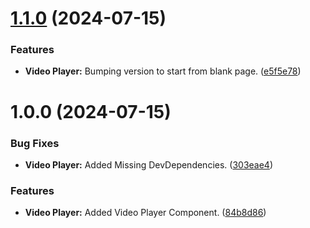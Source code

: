 # [1.1.0](https://github.com/Wholestone/NG-WS-Video-Player/compare/v1.0.0...v1.1.0) (2024-07-15)


### Features

* **Video Player:** Bumping version to start from blank page. ([e5f5e78](https://github.com/Wholestone/NG-WS-Video-Player/commit/e5f5e781db44c001848fd1b4850a4e6d9b0b0e44))

# 1.0.0 (2024-07-15)


### Bug Fixes

* **Video Player:** Added Missing DevDependencies. ([303eae4](https://github.com/Wholestone/NG-WS-Video-Player/commit/303eae4db7921738aad2e003ea97135b3acca12f))


### Features

* **Video Player:** Added Video Player Component. ([84b8d86](https://github.com/Wholestone/NG-WS-Video-Player/commit/84b8d86b6572946c1539108b4207fdeda3226810))
